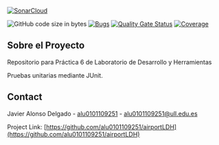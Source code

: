 <!-- SHIELDS -->

[![SonarCloud](https://sonarcloud.io/images/project_badges/sonarcloud-orange.svg)](https://sonarcloud.io/dashboard?id=alu0101109251_airportLDH)

![GitHub code size in bytes](https://img.shields.io/github/languages/code-size/alu0101109251/airportLDH)
[![Bugs](https://sonarcloud.io/api/project_badges/measure?project=alu0101109251_airportLDH&metric=bugs)](https://sonarcloud.io/dashboard?id=alu0101109251_airportLDH)
[![Quality Gate Status](https://sonarcloud.io/api/project_badges/measure?project=alu0101109251_airportLDH&metric=alert_status)](https://sonarcloud.io/dashboard?id=alu0101109251_airportLDH)
[![Coverage](https://sonarcloud.io/api/project_badges/measure?project=alu0101109251_airportLDH&metric=coverage)](https://sonarcloud.io/dashboard?id=alu0101109251_airportLDH)

<!-- ABOUT -->
## Sobre el Proyecto
Repositorio para Práctica 6 de Laboratorio de Desarrollo y Herramientas

Pruebas unitarias mediante JUnit.

<!-- CONTACT -->
## Contact

Javier Alonso Delgado - [alu0101109251](https://github.com/alu0101109251) - alu0101109251@ull.edu.es

Project Link: [https://github.com/alu0101109251/airportLDH](https://github.com/alu0101109251/airportLDH)
